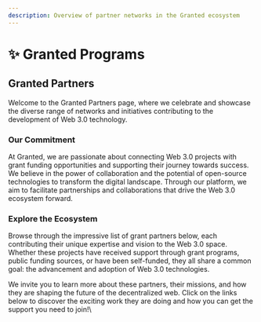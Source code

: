 ```yaml
---
description: Overview of partner networks in the Granted ecosystem
---
```


# ✨ Granted Programs

## Granted Partners

Welcome to the Granted Partners page, where we celebrate and showcase the diverse range of networks and initiatives contributing to the development of Web 3.0 technology.&#x20;

### Our Commitment

At Granted, we are passionate about connecting Web 3.0 projects with grant funding opportunities and supporting their journey towards success. We believe in the power of collaboration and the potential of open-source technologies to transform the digital landscape. Through our platform, we aim to facilitate partnerships and collaborations that drive the Web 3.0 ecosystem forward.

### Explore the Ecosystem

Browse through the impressive list of grant partners below, each contributing their unique expertise and vision to the Web 3.0 space. Whether these projects have received support through grant programs, public funding sources, or have been self-funded, they all share a common goal: the advancement and adoption of Web 3.0 technologies.

We invite you to learn more about these partners, their missions, and how they are shaping the future of the decentralized web. Click on the links below to discover the exciting work they are doing and how you can get the support you need to join!\
